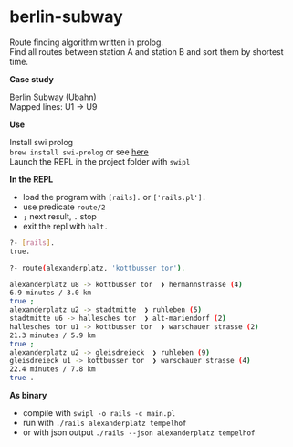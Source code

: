 # berlin-subway

Route finding algorithm written in prolog.  
Find all routes between station A and station B and sort them by shortest time.  

<strong>Case study</strong>  

Berlin Subway (Ubahn)  
Mapped lines: U1 -> U9  

<strong>Use</strong>  

Install swi prolog  
```brew install swi-prolog``` or see [here](https://wwu-pi.github.io/tutorials/lectures/lsp/010_install_swi_prolog.html)  
Launch the REPL in the project folder with ```swipl```  

<strong>In the REPL</strong> 

- load the program  with ```[rails].```  or ```['rails.pl'].```
- use predicate ```route/2```  
- ```;``` next result, ```.``` stop
- exit the repl with ```halt.```


```sh
?- [rails].
true.

?- route(alexanderplatz, 'kottbusser tor').

alexanderplatz u8 -> kottbusser tor  ❯ hermannstrasse (4)
6.9 minutes / 3.0 km
true ;
alexanderplatz u2 -> stadtmitte  ❯ ruhleben (5)
stadtmitte u6 -> hallesches tor  ❯ alt-mariendorf (2)
hallesches tor u1 -> kottbusser tor  ❯ warschauer strasse (2)
21.3 minutes / 5.9 km
true ;
alexanderplatz u2 -> gleisdreieck  ❯ ruhleben (9)
gleisdreieck u1 -> kottbusser tor  ❯ warschauer strasse (4)
22.4 minutes / 7.8 km
true .
```

<strong>As binary</strong>

- compile with `swipl -o rails -c main.pl`
- run with `./rails alexanderplatz tempelhof`
- or with json output `./rails --json alexanderplatz tempelhof`

